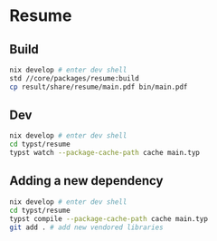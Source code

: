 # Resume

## Build

```sh
nix develop # enter dev shell
std //core/packages/resume:build
cp result/share/resume/main.pdf bin/main.pdf
```

## Dev

```sh
nix develop # enter dev shell
cd typst/resume
typst watch --package-cache-path cache main.typ
```

## Adding a new dependency

```sh
nix develop # enter dev shell
cd typst/resume
typst compile --package-cache-path cache main.typ
git add . # add new vendored libraries
```
